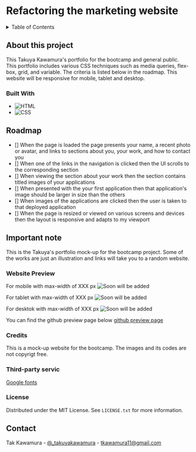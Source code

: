 # Refactoring the marketing website

<!-- ABOUT THE PROJECT -->

<!-- TABLE OF CONTENTS -->
<details>
  <summary>Table of Contents</summary>
  <ol>
    <li>
      <a href="#about-this-project">About this Project</a>
      <ul>
        <li><a href="#built-with">Built With</a></li>
      </ul>
    </li>
    <li><a href="#roadmap">Roadmap</a></li>
    <li><a href="#important-note">Important Note</a></li>
    <li><a href="#website-preview">Website Preview</a></li>
      <ul>
        <li><a href="#developer-note">Developer's note</a></li>
      </ul>
    <li><a href="#credits">Credits</a></li>
    <li><a href="#license">License</a></li>
    <li><a href="#contact">Contact</a></li>
  </ol>
</details>

## About this project

This Takuya Kawamura's portfolio for the bootcamp and general public. This portfolio includes various CSS techniques such as media queries, flex-box, grid, and variable. The criteria is listed below in the roadmap. This website will be responsive for mobile, tablet and desktop.

### Built With

- ![HTML]
- ![CSS]

## Roadmap

- [] When the page is loaded the page presents your name, a recent photo or avatar, and links to sections about you, your work, and how to contact you
- [] When one of the links in the navigation is clicked then the UI scrolls to the corresponding section
- [] When viewing the section about your work then the section contains titled images of your applications
- [] When presented with the your first application then that application's image should be larger in size than the others
- [] When images of the applications are clicked then the user is taken to that deployed application
- [] When the page is resized or viewed on various screens and devices then the layout is responsive and adapts to my viewport

## Important note

This is the Takuya's portfolio mock-up for the bootcamp project. Some of the works are just an illustration and links will take you to a random website.

### Website Preview

For mobile with max-width of XXX px
![Soon will be added](#)

For tablet with max-width of XXX px
![Soon will be added](#)

For desktok with max-width of XXX px
![Soon will be added](#)

You can find the github preview page below
[github preview page](https://sebecjeanluc.github.io/TakuyaKawamura_portfolio/)

### Credits

This is a mock-up website for the bootcamp. The images and its codes are not copyrigt free.

### Third-party servic

[Google fonts](https://fonts.google.com/)

### License

Distributed under the MIT License. See `LICENSE.txt` for more information.

## Contact

Tak Kawamura - [@\_takuyakawamura](https://twitter.com/_takuyakawamura) - tkawamura11@gmail.com

<!-- MARKDOWN LINKS & IMAGES -->
<!-- https://www.markdownguide.org/basic-syntax/#reference-style-links -->

[HTML]: https://img.shields.io/badge/HTML-orange
[CSS]: https://img.shields.io/badge/CSS-blue
